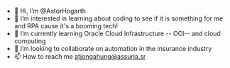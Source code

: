 - 👋 Hi, I’m @AstorHogarth
- 👀 I’m interested in learning about coding to see if it is something for me and RPA cause it's a booming tech!
- 🌱 I’m currently learning Oracle Cloud Infrastructure -- OCI-- and cloud computing
- 💞️ I’m looking to collaborate on automation in the insurance industry
- 📫 How to reach me atjongahung@assuria.sr

<!---
AstorHogarth/AstorHogarth is a ✨ special ✨ repository because its `README.md` (this file) appears on your GitHub profile.
You can click the Preview link to take a look at your changes.
--->
